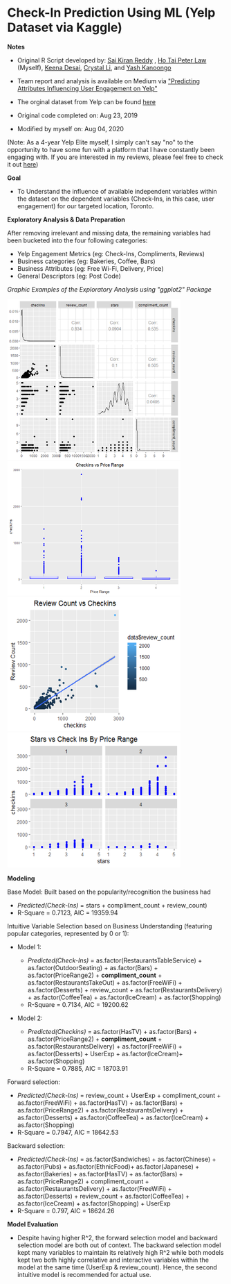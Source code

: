 # Check-In Prediction Using ML (Yelp Dataset via Kaggle)

**Notes**

- Original R Script developed by: [Sai Kiran Reddy](https://www.linkedin.com/in/saikiran1003/) , [Ho Tai Peter Law](https://www.linkedin.com/in/ho-tai-peter-law-53262048/) (Myself), [Keena Desai](https://www.linkedin.com/in/keena-desai-15849289/), [Crystal Li](https://www.linkedin.com/in/jiawen-crystal-li/), and [Yash Kanoongo](https://www.linkedin.com/in/yashkanoongo/)

- Team report and analysis is available on Medium via ["Predicting Attributes Influencing User Engagement on Yelp"](https://medium.com/@yashkanoongo/yelp-engagement-bbd9cb1ce2c9) 

- The orginal dataset from Yelp can be found [here](https://www.kaggle.com/yelp-dataset/yelp-dataset?select=yelp_academic_dataset_checkin.json)

- Original code completed on: Aug 23, 2019

- Modified by myself on: Aug 04, 2020

(Note: As a 4-year Yelp Elite myself, I simply can't say "no" to the opportunity to have some fun with a platform that I have constantly been engaging with. If you are interested in my reviews, please feel free to check it out [here](https://www.yelp.com/user_details?userid=7jnvMS6BA3e91B--nzPcPg))

**Goal**

- To Understand the influence of available independent variables within the dataset on the dependent variables (Check-Ins, in this case, user engagement) for our targeted location, Toronto.

**Exploratory Analysis & Data Preparation**

After removing irrelevant and missing data, the remaining variables had been bucketed into the four following categories: 
- Yelp Engagement Metrics (eg: Check-Ins, Compliments, Reviews)
- Business categories (eg: Bakeries, Coffee, Bars)
- Business Attributes (eg: Free Wi-Fi, Delivery, Price)
- General Descriptors (eg: Post Code)

*Graphic Examples of the Exploratory Analysis using "ggplot2" Package*

<img src="Graphs/Key%20Factor%20Correlation%20Exploratory%20Analysis.png" Width=400 Height=370>

<img src="Graphs/Diner%20Expenses%20vs%20Number%20of%20CheckIns.png" Width=400 Height=310>

<img src="Graphs/Number%20of%20Reviews%20vs%20CheckIn.png" Width=400 Height=310>

<img src="Graphs/Stars%20vs%20CheckIn%20Correlation%20Exploratory%20Analysis.png" Width=400 Height=310>

**Modeling**

Base Model: Built based on the popularity/recognition the business had
- *Predicted(Check-Ins)* = stars + compliment_count + review_count)
- R-Square = 0.7123, AIC = 19359.94

Intuitive Variable Selection based on Business Understanding (featuring popular categories, represented by 0 or 1):
- Model 1: 
    - *Predicted(Check-Ins)* = as.factor(RestaurantsTableService) + as.factor(OutdoorSeating) + as.factor(Bars) + as.factor(PriceRange2) + **compliment_count** + as.factor(RestaurantsTakeOut) + as.factor(FreeWiFi) + as.factor(Desserts) + review_count + as.factor(RestaurantsDelivery) + as.factor(CoffeeTea) + as.factor(IceCream) + as.factor(Shopping)
    - R-Square = 0.7134, AIC = 19200.62

- Model 2: 
    - *Predicted(Checkins)* = as.factor(HasTV) + as.factor(Bars) + as.factor(PriceRange2) + **compliment_count** + as.factor(RestaurantsDelivery) + as.factor(FreeWiFi) + as.factor(Desserts) + UserExp + as.factor(IceCream)+ as.factor(Shopping)
    - R-Square = 0.7885, AIC = 18703.91

Forward selection:
- *Predicted(Check-Ins)* = review_count + UserExp + compliment_count + as.factor(FreeWiFi) + as.factor(HasTV) + as.factor(Bars) + as.factor(PriceRange2) + as.factor(RestaurantsDelivery) + as.factor(Desserts) + as.factor(CoffeeTea) + as.factor(IceCream) + as.factor(Shopping)
- R-Square = 0.7947, AIC = 18642.53

Backward selection:
- *Predicted(Check-Ins)* = as.factor(Sandwiches) + as.factor(Chinese) + as.factor(Pubs) + as.factor(EthnicFood)+ as.factor(Japanese) + as.factor(Bakeries) + as.factor(HasTV) + as.factor(Bars) + as.factor(PriceRange2) + compliment_count + as.factor(RestaurantsDelivery) + as.factor(FreeWiFi) + as.factor(Desserts) + review_count + as.factor(CoffeeTea) + as.factor(IceCream) + as.factor(Shopping) + UserExp
- R-Square = 0.797, AIC = 18624.26

**Model Evaluation**
- Despite having higher R^2, the forward selection model and backward selection model are both out of context. The backward selection model kept many variables to maintain its relatively high R^2 while both models kept two both highly correlative and interactive variables within the model at the same time (UserExp & review_count). Hence, the second intuitive model is recommended for actual use.
